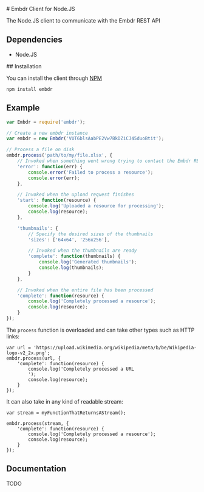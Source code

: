 # Embdr Client for Node.JS

The Node.JS client to communicate with the Embdr REST API

## Dependencies

 * Node.JS

## Installation

You can install the client through [NPM](https://www.npmjs.org/package/embdr)

```
npm install embdr
```

## Example

```javascript
var Embdr = require('embdr');

// Create a new embdr instance
var embdr = new Embdr('VUT6blsAabPE2Vw7BkDZiCJ45duoBtit');

// Process a file on disk
embdr.process('path/to/my/file.xlsx', {
    // Invoked when something went wrong trying to contact the Embdr REST API
    'error': function(err) {
        console.error('Failed to process a resource');
        console.error(err);
    },

    // Invoked when the upload request finishes
    'start': function(resource) {
        console.log('Uploaded a resource for processing');
        console.log(resource);
    },

    'thumbnails': {
        // Specify the desired sizes of the thumbnails
        'sizes': ['64x64', '256x256'],

        // Invoked when the thumbnails are ready
        'complete': function(thumbnails) {
            console.log('Generated thumbnails');
            console.log(thumbnails);
        }
    },

    // Invoked when the entire file has been processed
    'complete': function(resource) {
        console.log('Completely processed a resource');
        console.log(resource);
    }
});
```

The `process` function is overloaded and can take other types such as HTTP links:
```
var url = 'https://upload.wikimedia.org/wikipedia/meta/b/be/Wikipedia-logo-v2_2x.png';
embdr.process(url, {
    'complete': function(resource) {
        console.log('Completely processed a URL
        ');
        console.log(resource);
    }
});
```

It can also take in any kind of readable stream:
```
var stream = myFunctionThatReturnsAStream();

embdr.process(stream, {
    'complete': function(resource) {
        console.log('Completely processed a resource');
        console.log(resource);
    }
});
```

## Documentation

TODO
